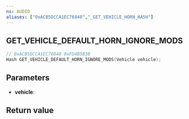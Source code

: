 ```yaml
---
ns: AUDIO
aliases: ["0xACB5DCCA1EC76840","_GET_VEHICLE_HORN_HASH"]
---
```

## GET_VEHICLE_DEFAULT_HORN_IGNORE_MODS

```c
// 0xACB5DCCA1EC76840 0xFD4B5B3B
Hash GET_VEHICLE_DEFAULT_HORN_IGNORE_MODS(Vehicle vehicle);
```

## Parameters
* **vehicle**: 

## Return value
